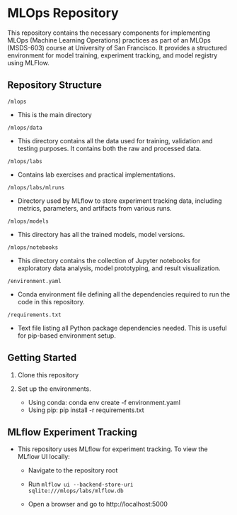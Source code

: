 
# MLOps Repository

This repository contains the necessary components for implementing MLOps (Machine Learning Operations) practices as part of an MLOps (MSDS-603) course at University of San Francisco. It provides a structured environment for model training, experiment tracking, and model registry using MLFlow.

## Repository Structure

```/mlops```
* This is the main directory

```/mlops/data```
* This directory contains all the data used for training, validation and testing purposes. It contains both the raw and processed data.

```/mlops/labs```
* Contains lab exercises and practical implementations.

```/mlops/labs/mlruns```
* Directory used by MLflow to store experiment tracking data, including metrics, parameters, and artifacts from various runs.

```/mlops/models```
* This directory has all the trained models, model versions.

```/mlops/notebooks```
* This directory contains the collection of Jupyter notebooks for exploratory data analysis, model prototyping, and result visualization.

```/environment.yaml```
* Conda environment file defining all the dependencies required to run the code in this repository.

```/requirements.txt```
* Text file listing all Python package dependencies needed. This is useful for pip-based environment setup.


## Getting Started

1. Clone this repository

2. Set up the environments.
    - Using conda: conda env create -f environment.yaml
    - Using pip: pip install -r requirements.txt


## MLflow Experiment Tracking

* This repository uses MLflow for experiment tracking. To view the MLflow UI locally:

    - Navigate to the repository root

    - Run ```mlflow ui --backend-store-uri sqlite:///mlops/labs/mlflow.db```
    
    - Open a browser and go to http://localhost:5000
